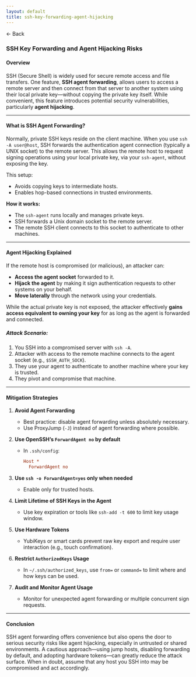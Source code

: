 ```yaml
---
layout: default
title: ssh-key-forwarding-agent-hijacking
---
```


<a href="https://anish7600.github.io/technical-writeups" style="text-decoration: none;">← Back</a>


### SSH Key Forwarding and Agent Hijacking Risks

#### Overview

SSH (Secure Shell) is widely used for secure remote access and file transfers. One feature, **SSH agent forwarding**, allows users to access a remote server and then connect from that server to another system using their local private key—without copying the private key itself. While convenient, this feature introduces potential security vulnerabilities, particularly **agent hijacking**.

---

#### What is SSH Agent Forwarding?

Normally, private SSH keys reside on the client machine. When you use `ssh -A user@host`, SSH forwards the authentication agent connection (typically a UNIX socket) to the remote server. This allows the remote host to request signing operations using your local private key, via your `ssh-agent`, without exposing the key.

This setup:

* Avoids copying keys to intermediate hosts.
* Enables hop-based connections in trusted environments.

**How it works:**

* The `ssh-agent` runs locally and manages private keys.
* SSH forwards a Unix domain socket to the remote server.
* The remote SSH client connects to this socket to authenticate to other machines.

---

#### Agent Hijacking Explained

If the remote host is compromised (or malicious), an attacker can:

* **Access the agent socket** forwarded to it.
* **Hijack the agent** by making it sign authentication requests to other systems on your behalf.
* **Move laterally** through the network using your credentials.

While the actual private key is not exposed, the attacker effectively **gains access equivalent to owning your key** for as long as the agent is forwarded and connected.

##### Attack Scenario:

1. You SSH into a compromised server with `ssh -A`.
2. Attacker with access to the remote machine connects to the agent socket (e.g., `$SSH_AUTH_SOCK`).
3. They use your agent to authenticate to another machine where your key is trusted.
4. They pivot and compromise that machine.

---

#### Mitigation Strategies

1. **Avoid Agent Forwarding**

   * Best practice: disable agent forwarding unless absolutely necessary.
   * Use ProxyJump (`-J`) instead of agent forwarding where possible.

2. **Use OpenSSH’s `ForwardAgent no` by default**

   * In `.ssh/config`:

     ```ini
     Host *
       ForwardAgent no
     ```

3. **Use `ssh -o ForwardAgent=yes` only when needed**

   * Enable only for trusted hosts.

4. **Limit Lifetime of SSH Keys in the Agent**

   * Use key expiration or tools like `ssh-add -t 600` to limit key usage window.

5. **Use Hardware Tokens**

   * YubiKeys or smart cards prevent raw key export and require user interaction (e.g., touch confirmation).

6. **Restrict `AuthorizedKeys` Usage**

   * In `~/.ssh/authorized_keys`, use `from=` or `command=` to limit where and how keys can be used.

7. **Audit and Monitor Agent Usage**

   * Monitor for unexpected agent forwarding or multiple concurrent sign requests.

---

#### Conclusion

SSH agent forwarding offers convenience but also opens the door to serious security risks like agent hijacking, especially in untrusted or shared environments. A cautious approach—using jump hosts, disabling forwarding by default, and adopting hardware tokens—can greatly reduce the attack surface. When in doubt, assume that any host you SSH into may be compromised and act accordingly.

